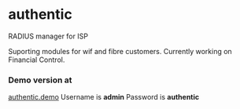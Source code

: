 # authentic
RADIUS manager for ISP

Suporting modules for wif and fibre customers.
Currently working on Financial Control.

### Demo version at
[authentic.demo](http://authentic.breier.net.br)
Username is **admin**
Password is **authentic**
